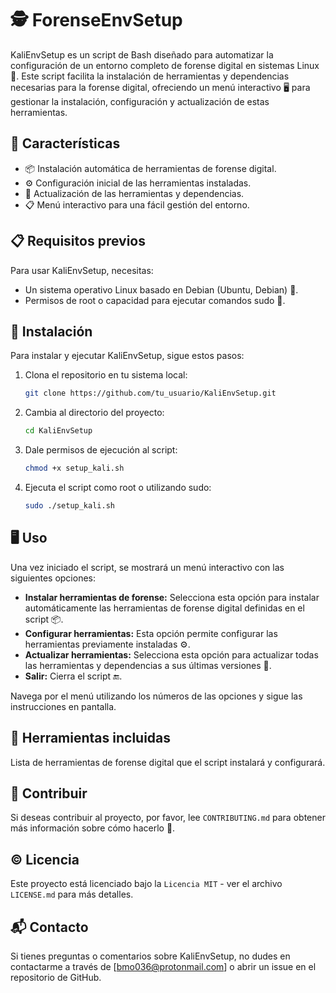 # 🕵️ ForenseEnvSetup

KaliEnvSetup es un script de Bash diseñado para automatizar la configuración de un entorno completo de forense digital en sistemas Linux 🐧. Este script facilita la instalación de herramientas y dependencias necesarias para la forense digital, ofreciendo un menú interactivo 🖥️ para gestionar la instalación, configuración y actualización de estas herramientas.

## 🌟 Características

- 📦 Instalación automática de herramientas de forense digital.
- ⚙️ Configuración inicial de las herramientas instaladas.
- 🔄 Actualización de las herramientas y dependencias.
- 📋 Menú interactivo para una fácil gestión del entorno.

## 📋 Requisitos previos

Para usar KaliEnvSetup, necesitas:

- Un sistema operativo Linux basado en Debian (Ubuntu, Debian) 🐧.
- Permisos de root o capacidad para ejecutar comandos sudo 🔑.

## 🚀 Instalación

Para instalar y ejecutar KaliEnvSetup, sigue estos pasos:

1. Clona el repositorio en tu sistema local:

   ```sh
   git clone https://github.com/tu_usuario/KaliEnvSetup.git
   ```
2. Cambia al directorio del proyecto:

    ```sh
    cd KaliEnvSetup
    ```
3. Dale permisos de ejecución al script:

    ```sh
    chmod +x setup_kali.sh
    ```
4. Ejecuta el script como root o utilizando sudo:

    ```sh
    sudo ./setup_kali.sh
    ```
    
## 🖥️ Uso

Una vez iniciado el script, se mostrará un menú interactivo con las siguientes opciones:

- **Instalar herramientas de forense:** Selecciona esta opción para instalar automáticamente las herramientas de forense digital definidas en el script 📦.
- **Configurar herramientas:** Esta opción permite configurar las herramientas previamente instaladas ⚙️.
- **Actualizar herramientas:** Selecciona esta opción para actualizar todas las herramientas y dependencias a sus últimas versiones 🔄.
- **Salir:** Cierra el script 🔚.

Navega por el menú utilizando los números de las opciones y sigue las instrucciones en pantalla.

## 🔧 Herramientas incluidas

Lista de herramientas de forense digital que el script instalará y configurará.

## 🤝 Contribuir

Si deseas contribuir al proyecto, por favor, lee ```CONTRIBUTING.md``` para obtener más información sobre cómo hacerlo 📄.

## ©️ Licencia

Este proyecto está licenciado bajo la ```Licencia MIT``` - ver el archivo ```LICENSE.md``` para más detalles.

## 📬 Contacto

Si tienes preguntas o comentarios sobre KaliEnvSetup, no dudes en contactarme a través de [bmo036@protonmail.com] o abrir un issue en el repositorio de GitHub.
